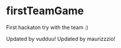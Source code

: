 firstTeamGame
=============

First hackaton try with the team :)

Updated by vudduu!
Updated by maurizzzio!